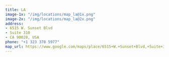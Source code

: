 ```yaml
---
title: LA
image-1x: "/img/locations/map_la@1x.png"
image-2x: "/img/locations/map_la@2x.png"
address:
- 6515 W. Sunset Blvd
- Suite 310
- CA 90028, USA
phone: "+1 323 378 5977"
map_url: https://www.google.com/maps/place/6515+W.+Sunset+Blvd,+Suite+310+CA+90028,+USA
---
```

